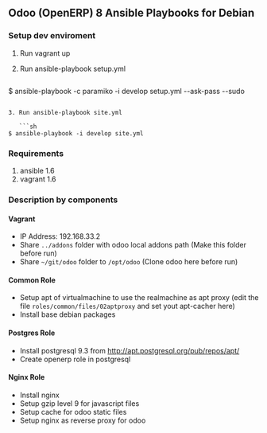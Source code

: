 ## Odoo (OpenERP) 8 Ansible Playbooks for Debian

### Setup dev enviroment

1. Run vagrant up
2. Run ansible-playbook setup.yml
 
   ```sh
$ ansible-playbook -c paramiko -i develop setup.yml --ask-pass --sudo
```

3. Run ansible-playbook site.yml

   ```sh
$ ansible-playbook -i develop site.yml 
```

### Requirements

1. ansible 1.6
2. vagrant 1.6

### Description by components

#### Vagrant

 - IP Address: 192.168.33.2
 - Share `../addons` folder with odoo local addons path (Make this folder before run)
 - Share `~/git/odoo` folder to `/opt/odoo` (Clone odoo here before run)

#### Common Role

 - Setup apt of virtualmachine to use the realmachine as apt proxy
   (edit the file `roles/common/files/02aptproxy` and set yout apt-cacher here)
 - Install base debian packages

#### Postgres Role

 - Install postgresql 9.3 from http://apt.postgresql.org/pub/repos/apt/
 - Create openerp role in postgresql
 
#### Nginx Role
 
  - Install nginx
  - Setup gzip level 9 for javascript files
  - Setup cache for odoo static files
  - Setup nginx as reverse proxy for odoo
